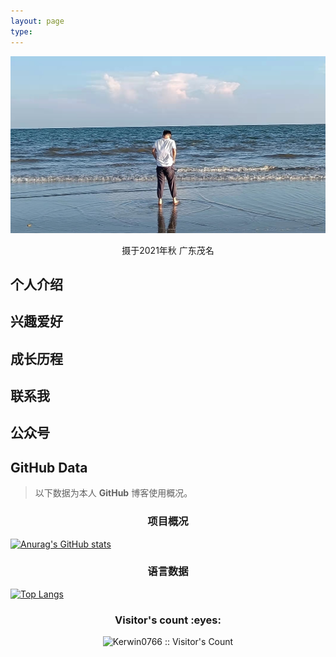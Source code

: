```yaml
---
layout: page
type: 
---
```


![touxiang](/images/65D97825-8D36-4CB7-B668-2A86112D771D.jpeg)  
<p align="center">摄于2021年秋     广东茂名</p>  

## 个人介绍

## 兴趣爱好

## 成长历程

## 联系我

## 公众号

## GitHub Data
> 以下数据为本人 **GitHub** 博客使用概况。

<h3 align="center">项目概况</h3>  


  [![Anurag's GitHub stats](https://github-readme-stats.vercel.app/api?username=Kerwin0766&show_icons=true&theme=radical)](https://github.com/Kerwin0766/github-readme-stats)


<h3 align="center">语言数据</h3>  


  [![Top Langs](https://github-readme-stats.vercel.app/api/top-langs/?username=Kerwin0766&theme=tokyonight&layout=compact)](https://github.com/Kerwin0766/github-readme-stats)


<h3 align="center">Visitor's count :eyes:</h3>

<p align="center"><img src="https://profile-counter.glitch.me/{Kerwin0766}/count.svg" alt="Kerwin0766 :: Visitor's Count" /></p>
